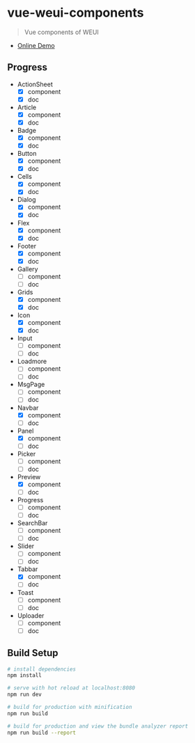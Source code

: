 # vue-weui-components

> Vue components of WEUI

- [Online Demo](https://meteorlxy.github.io/vue-weui-components) 

## Progress

- ActionSheet
  - [x] component
  - [x] doc
- Article
  - [x] component
  - [x] doc
- Badge
  - [x] component
  - [x] doc
- Button
  - [x] component
  - [x] doc
- Cells
  - [x] component
  - [x] doc
- Dialog
  - [x] component
  - [x] doc
- Flex
  - [x] component
  - [x] doc
- Footer
  - [x] component
  - [x] doc
- Gallery
  - [ ] component
  - [ ] doc
- Grids
  - [x] component
  - [x] doc
- Icon
  - [x] component
  - [x] doc
- Input
  - [ ] component
  - [ ] doc
- Loadmore
  - [ ] component
  - [ ] doc
- MsgPage
  - [ ] component
  - [ ] doc
- Navbar
  - [x] component
  - [ ] doc
- Panel
  - [x] component
  - [ ] doc
- Picker
  - [ ] component
  - [ ] doc
- Preview
  - [x] component
  - [ ] doc
- Progress
  - [ ] component
  - [ ] doc
- SearchBar
  - [ ] component
  - [ ] doc
- Slider
  - [ ] component
  - [ ] doc
- Tabbar
  - [x] component
  - [ ] doc
- Toast
  - [ ] component
  - [ ] doc
- Uploader
  - [ ] component
  - [ ] doc

## Build Setup

``` bash
# install dependencies
npm install

# serve with hot reload at localhost:8080
npm run dev

# build for production with minification
npm run build

# build for production and view the bundle analyzer report
npm run build --report
```